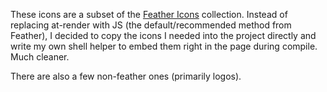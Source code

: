 These icons are a subset of the [Feather Icons][1] collection. Instead of
replacing at-render with JS (the default/recommended method from Feather), I
decided to copy the icons I needed into the project directly and write my own
shell helper to embed them right in the page during compile. Much cleaner.

There are also a few non-feather ones (primarily logos).

[1]: https://github.com/feathericons/feather
